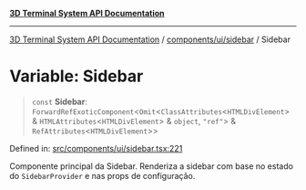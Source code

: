 [**3D Terminal System API Documentation**](../../../../README.md)

***

[3D Terminal System API Documentation](../../../../README.md) / [components/ui/sidebar](../README.md) / Sidebar

# Variable: Sidebar

> `const` **Sidebar**: `ForwardRefExoticComponent`\<`Omit`\<`ClassAttributes`\<`HTMLDivElement`\> & `HTMLAttributes`\<`HTMLDivElement`\> & `object`, `"ref"`\> & `RefAttributes`\<`HTMLDivElement`\>\>

Defined in: [src/components/ui/sidebar.tsx:221](https://github.com/Dicommunitas/ThreeJS_Terminal_3D/blob/a3c5b1c59fdfa3d9f217f579fadf3e59d797e664/src/components/ui/sidebar.tsx#L221)

Componente principal da Sidebar.
Renderiza a sidebar com base no estado do `SidebarProvider` e nas props de configuração.
